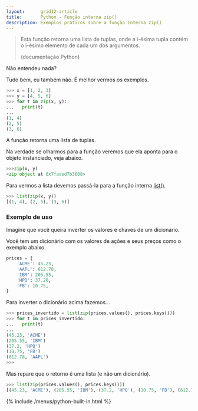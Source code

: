 ```yaml
---
layout:      grid12-article
title:       Python - Função interna zip()
description: Exemplos práticos sobre a função interna zip()
---
```


> Esta função retorna uma lista de tuplas, onde a i-ésima tupla contém o i-ésimo elemento de cada um dos argumentos.
>
> (documentação Python)

Não entendeu nada?

Tudo bem, eu também não. É melhor vermos os exemplos.

```python
>>> x = [1, 2, 3]
>>> y = [4, 5, 6]
>>> for t in zip(x, y):
...   print(t)
... 
(1, 4)
(2, 5)
(3, 6)
```

A função retorna uma lista de tuplas.

Na verdade se olharmos para a função veremos que ela aponta para o objeto instanciado, veja abaixo.

```python
>>>zip(x, y)
<zip object at 0x7faded7b3608>
```

Para vermos a lista devemos passá-la para a função interna [list()](https://docs.python.org/3.5/library/functions.html#func-list "link-externo").

```python
>>> list(zip(x, y))
[(1, 4), (2, 5), (3, 6)]
```


### Exemplo de uso

Imagine que você queira inverter os valores e chaves de um dicionário.

Você tem um dicionário com os valores de ações e seus preços como o exemplo abaixo.

```python
prices = {
    'ACME': 45.23,
    'AAPL': 612.78,
    'IBM': 205.55,
    'HPQ': 37.20,
    'FB': 10.75,
}
```

Para inverter o dicionário acima fazemos...

```python
>>> prices_invertido = list(zip(prices.values(), prices.keys()))
>>> for t in prices_invertido:
...   print(t)
... 
(45.23, 'ACME')
(205.55, 'IBM')
(37.2, 'HPQ')
(10.75, 'FB')
(612.78, 'AAPL')
>>> 
```

Mas repare que o retorno é uma lista (e não um dicionário).

```python
>>> list(zip(prices.values(), prices.keys()))
[(45.23, 'ACME'), (205.55, 'IBM'), (37.2, 'HPQ'), (10.75, 'FB'), (612.78, 'AAPL')]
```


{% include /menus/python-built-in.html %}